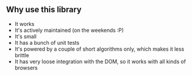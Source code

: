 ## Why use this library

* It works
* It's actively maintained (on the weekends :P)
* It's small
* It has a bunch of unit tests
* It's powered by a couple of short algorithms only, which makes it less brittle
* It has very loose integration with the DOM, so it works with all kinds of browsers
